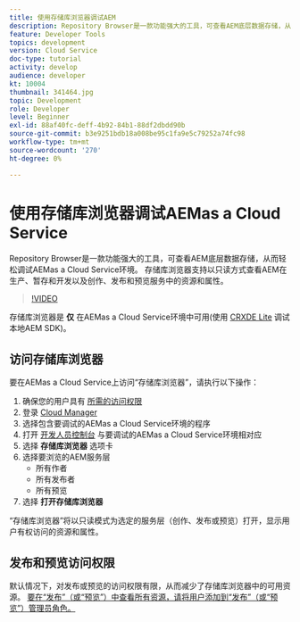 ```yaml
---
title: 使用存储库浏览器调试AEM
description: Repository Browser是一款功能强大的工具，可查看AEM底层数据存储，从而轻松调试AEMas a Cloud Service环境。
feature: Developer Tools
topics: development
version: Cloud Service
doc-type: tutorial
activity: develop
audience: developer
kt: 10004
thumbnail: 341464.jpg
topic: Development
role: Developer
level: Beginner
exl-id: 88af40fc-deff-4b92-84b1-88df2dbdd90b
source-git-commit: b3e9251bdb18a008be95c1fa9e5c79252a74fc98
workflow-type: tm+mt
source-wordcount: '270'
ht-degree: 0%

---
```


# 使用存储库浏览器调试AEMas a Cloud Service

Repository Browser是一款功能强大的工具，可查看AEM底层数据存储，从而轻松调试AEMas a Cloud Service环境。 存储库浏览器支持以只读方式查看AEM在生产、暂存和开发以及创作、发布和预览服务中的资源和属性。

>[!VIDEO](https://video.tv.adobe.com/v/341464?quality=12&learn=on)

存储库浏览器是 __仅__ 在AEMas a Cloud Service环境中可用(使用 [CRXDE Lite](../aem-sdk-local-quickstart/other-tools.md#crxde-lite) 调试本地AEM SDK)。

## 访问存储库浏览器

要在AEMas a Cloud Service上访问“存储库浏览器”，请执行以下操作：

1. 确保您的用户具有 [所需的访问权限](https://experienceleague.adobe.com/docs/experience-manager-cloud-service/content/implementing/developer-tools/repository-browser.html#access-prerequisites)
1. 登录 [Cloud Manager](https://my.cloudmanager.adobe.com)
1. 选择包含要调试的AEMas a Cloud Service环境的程序
1. 打开 [开发人员控制台](./developer-console.md) 与要调试的AEMas a Cloud Service环境相对应
1. 选择 __存储库浏览器__ 选项卡
1. 选择要浏览的AEM服务层
   + 所有作者
   + 所有发布者
   + 所有预览
1. 选择 __打开存储库浏览器__

“存储库浏览器”将以只读模式为选定的服务层（创作、发布或预览）打开，显示用户有权访问的资源和属性。

## 发布和预览访问权限

默认情况下，对发布或预览的访问权限有限，从而减少了存储库浏览器中的可用资源。 [要在“发布”（或“预览”）中查看所有资源，请将用户添加到“发布”（或“预览”）管理员角色。](https://experienceleague.adobe.com/docs/experience-manager-cloud-service/content/implementing/developer-tools/repository-browser.html#navigate-the-hierarchy)
